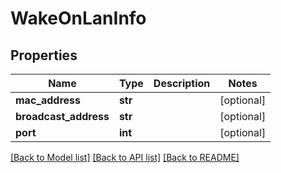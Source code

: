 # WakeOnLanInfo

## Properties
Name | Type | Description | Notes
------------ | ------------- | ------------- | -------------
**mac_address** | **str** |  | [optional] 
**broadcast_address** | **str** |  | [optional] 
**port** | **int** |  | [optional] 

[[Back to Model list]](../README.md#documentation-for-models) [[Back to API list]](../README.md#documentation-for-api-endpoints) [[Back to README]](../README.md)

